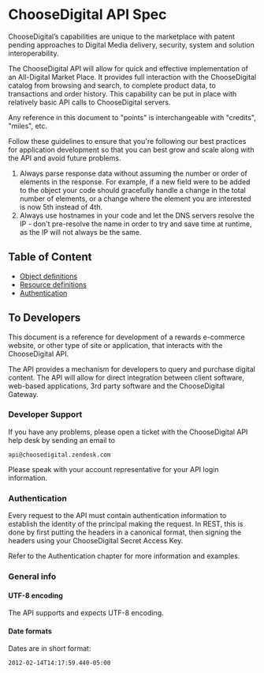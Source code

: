 # ChooseDigital API Spec

ChooseDigital’s capabilities are unique to the marketplace with patent pending approaches to Digital Media delivery, security, system and solution interoperability.

The ChooseDigital API will allow for quick and effective implementation of an All-Digital Market Place. It provides full interaction with the ChooseDigital catalog from browsing and search, to complete product data, to transactions and order history. This capability can be put in place with relatively basic API calls to ChooseDigital servers. 

Any reference in this document to "points" is interchangeable with "credits", "miles", etc.

Follow these guidelines to ensure that you're following our best practices for application development so that you can best grow and scale along with the API and avoid future problems.
	
1. Always parse response data without assuming the number or order of elements in the response. For example, if a new field were to be added to the object your code should gracefully handle a change in the total number of elements, or a change where the element you are interested is now 5th instead of 4th.
1. Always use hostnames in your code and let the DNS servers resolve the IP - don't pre-resolve the name in order to try and save time at runtime, as the IP will not always be the same.

## Table of Content

* [Object definitions](/choosedigital/api-spec/blob/master/objects.md)
* [Resource definitions](/choosedigital/api-spec/blob/master/resources/README.md)
* [Authentication](/choosedigital/api-spec/blob/master/Authentication.md)

## To Developers

This document is a reference for development of a rewards e-commerce website, or other type of site or application, that interacts with the ChooseDigital API.

The API provides a mechanism for developers to query and purchase digital content. The API will allow for direct integration between client software, web-based applications, 3rd party software and the ChooseDigital Gateway.
 
### Developer Support

If you have any problems, please open a ticket with the ChooseDigital API help desk by sending an email to 

```
api@choosedigital.zendesk.com
```

Please speak with your account representative for your API login information.

### Authentication

Every request to the API must contain authentication information to establish the identity of the principal making the request. In REST, this is done by first putting the headers in a canonical format, then signing the headers using your ChooseDigital Secret Access Key.

Refer to the Authentication chapter for more information and examples.

### General info

#### UTF-8 encoding 

The API supports and expects UTF-8 encoding.

#### Date formats

Dates are in short format: 
```
2012-02-14T14:17:59.440-05:00
```